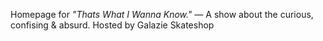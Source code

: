 Homepage for *"Thats What I Wanna Know."* — A show about the curious, confising & absurd. Hosted by Galazie Skateshop